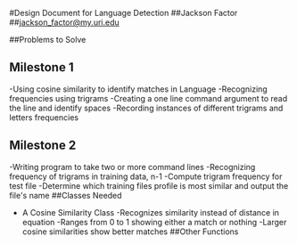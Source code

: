 #Design Document for Language Detection
##Jackson Factor
##jackson_factor@my.uri.edu

##Problems to Solve
## Milestone 1
-Using cosine similarity to identify matches in Language
-Recognizing frequencies using trigrams
-Creating a one line command argument to read the line and identify spaces
-Recording instances of different trigrams and letters frequencies
## Milestone 2
-Writing program to take two or more command lines
-Recognizing frequency of trigrams in training data, n-1
-Compute trigram frequency for test file
-Determine which training files profile is most similar and output the file's name
##Classes Needed
- A Cosine Similarity Class
  -Recognizes similarity instead of distance in equation
  -Ranges from 0 to 1 showing either a match or nothing
  -Larger cosine similarities show better matches
##Other Functions
